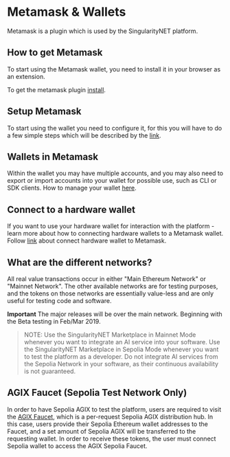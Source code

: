 # Metamask & Wallets

Metamask is a plugin which is used by the SingularityNET platform.

## How to get Metamask

To start using the Metamask wallet, you need to install it in your browser as an extension.

To get the metamask plugin [install](https://metamask.io/download/).

## Setup Metamask

To start using the wallet you need to configure it, for this you will have to do a few simple steps which will be described by the [link](https://support.metamask.io/getting-started/getting-started-with-metamask/).

## Wallets in Metamask

Within the wallet you may have multiple accounts, and you may also need to export or import accounts into your wallet for possible use, such as CLI or SDK clients.
How to manage your wallet [here](https://support.metamask.io/managing-my-wallet/).

## Connect to a hardware wallet

If you want to use your hardware wallet for interaction with the platform - learn more about how to connecting hardware wallets to a Metamask wallet.
Follow [link](https://support.metamask.io/managing-my-wallet/how-to-connect-a-trezor-or-ledger-hardware-wallet/) about connect hardware wallet to Metamask.
            
                     
## What are the different networks?
                                                                                                                
All real value transactions occur in either "Main Ethereum Network" or "Mainnet Network". The other available networks are for testing purposes, and
the tokens on those networks are essentially value-less and are only useful for testing code and software.
                                                                                                        
                                                                                                                
 **Important** The major releases will be over the main network. Beginning with the Beta testing in Feb/Mar 2019.

>NOTE: Use the SingularityNET Marketplace in Mainnet Mode whenever you want to integrate an AI service into your software. Use the SingularityNET Marketplace in Sepolia Mode whenever you want to test the platform as a developer. Do not integrate AI services from the Sepolia Network in your software, as their continuous availability is not guaranteed.

## AGIX Faucet (Sepolia Test Network Only)

In order to have Sepolia AGIX to test the platform, users are required to visit the [AGIX Faucet](https://faucet.singularitynet.io/), which is a per-request Sepolia AGIX distribution hub. In this case, users provide their Sepolia Ethereum wallet addresses to the Faucet, and a set amount of Sepolia AGIX will be transferred to the requesting wallet. In order to receive these tokens, the user must connect Sepolia wallet to access the AGIX Sepolia Faucet. 


